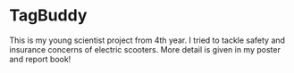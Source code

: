 # TagBuddy

This is my young scientist project from 4th year. I tried to tackle safety and insurance concerns of electric scooters. More detail is given in my poster and report book!
